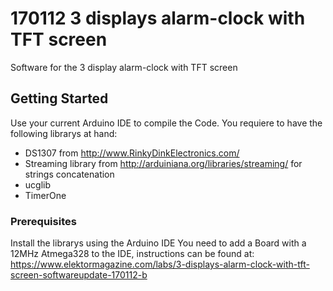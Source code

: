 # 170112 3 displays alarm-clock with TFT screen

Software for the 3 display alarm-clock with TFT screen

## Getting Started

Use your current Arduino IDE to compile the Code. 
You requiere to have the following librarys at hand:

* DS1307  from http://www.RinkyDinkElectronics.com/
* Streaming library from http://arduiniana.org/libraries/streaming/ for strings concatenation
* ucglib 
* TimerOne 

### Prerequisites

Install the librarys using the Arduino IDE
You need to add a Board with a 12MHz Atmega328 to the IDE, instructions can be found at:
 https://www.elektormagazine.com/labs/3-displays-alarm-clock-with-tft-screen-softwareupdate-170112-b


